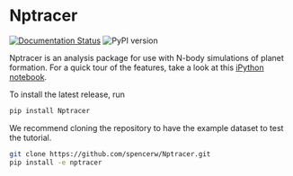 # Nptracer
[![Documentation Status](https://readthedocs.org/projects/nptracer/badge/?version=latest)](https://nptracer.readthedocs.io/en/latest/?badge=latest) ![PyPI version](https://img.shields.io/pypi/v/nptracer.svg)

Nptracer is an analysis package for use with N-body simulations of planet formation. For a quick tour of the features, take a look at this [iPython notebook](https://github.com/spencerw/Nptracer/blob/main/tutorial.ipynb).

To install the latest release, run

```bash
pip install Nptracer
```

We recommend cloning the repository to have the example dataset to test the tutorial.

```bash
git clone https://github.com/spencerw/Nptracer.git
pip install -e nptracer

